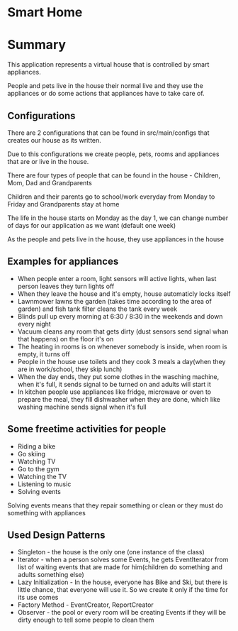 # Smart Home
<h1>Summary</h1>
This application represents a virtual house that is controlled by smart appliances.<p>
People and pets live in the house their normal live and they use the appliances or do some actions that appliances have to take care of.<p>
<h2>Configurations</h2>
There are 2 configurations that can be found in src/main/configs that creates our house as its written.<p>

Due to this configurations we create people, pets, rooms and appliances that are or live in the house.<p>
There are four types of people that can be found in the house - Children, Mom, Dad and Grandparents<p>
Children and their parents go to school/work everyday from Monday to Friday and Grandparents stay at home<p>
The life in the house starts on Monday as the day 1, we can change number of days for our application as we want (default one week)<p>
As the people and pets live in the house, they use appliances in the house<p>
<h2>Examples for appliances</h2><p>
<ul>
<li>When people enter a room, light sensors will active lights, when last person leaves they turn lights off</li>
<li>When they leave the house and it's empty, house automaticly locks itself</li>
<li>Lawnmower lawns the garden (takes time according to the area of garden) and fish tank filter cleans the tank every week</li>
<li>Blinds pull up every morning at 6:30 / 8:30 in the weekends and down every night</li>
<li>Vacuum cleans any room that gets dirty (dust sensors send signal whan that happens) on the floor it's on</li>
<li>The heating in rooms is on whenever somebody is inside, when room is empty, it turns off</li>
<li>People in the house use toilets and they cook 3 meals a day(when they are in work/school, they skip lunch)</li>
<li>When the day ends, they put some clothes in the wasching machine, when it's full, it sends signal to be turned on and adults will start it</li>
<li>In kitchen people use appliances like fridge, microwave or oven to prepare the meal, they fill dishwasher when they are done, which like washing machine sends signal when it's full</li>
</ul>
<h2>
Some freetime activities for people
</h2><p>
<ul>
<li>Riding a bike</li>
<li>Go skiing</li>
<li>Watching TV</li>
<li>Go to the gym</li>
<li>Watching the TV</li>
<li>Listening to music</li>
<li>Solving events</li>
</ul>
Solving events means that they repair something or clean or they must do something with appliances<p>
<h2>Used Design Patterns</h2><p>
<ul>
<li>Singleton - the house is the only one (one instance of the class)</li>
<li>Iterator - when a person solves some Events, he gets EventIterator from list of waiting events that are made for him(children do something and adults something else)</li>
<li>Lazy Initialization - In the house, everyone has Bike and Ski, but there is little chance, that everyone will use it. So we create it only if the time for its use comes</li>
<li>Factory Method - EventCreator, ReportCreator</li>
<li>Observer - the pool or every room will be creating Events if they will be dirty enough to tell some people to clean them</li>
</ul>
